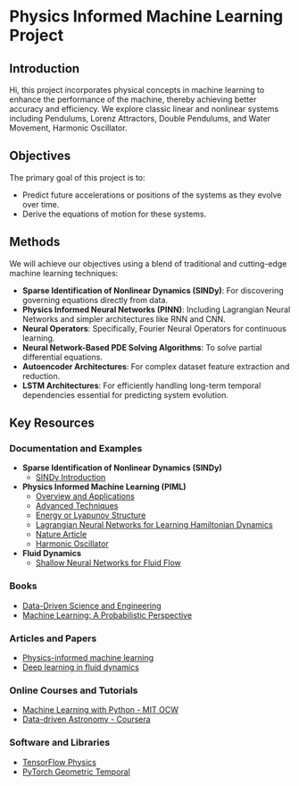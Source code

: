 # Physics Informed Machine Learning Project

## Introduction
Hi, this project incorporates physical concepts in machine learning to enhance the performance of the machine, thereby achieving better accuracy and efficiency. We explore classic linear and nonlinear systems including Pendulums, Lorenz Attractors, Double Pendulums, and Water Movement, Harmonic Oscillator.

## Objectives
The primary goal of this project is to:
- Predict future accelerations or positions of the systems as they evolve over time.
- Derive the equations of motion for these systems.

## Methods
We will achieve our objectives using a blend of traditional and cutting-edge machine learning techniques:
- **Sparse Identification of Nonlinear Dynamics (SINDy)**: For discovering governing equations directly from data.
- **Physics Informed Neural Networks (PINN)**: Including Lagrangian Neural Networks and simpler architectures like RNN and CNN.
- **Neural Operators**: Specifically, Fourier Neural Operators for continuous learning.
- **Neural Network-Based PDE Solving Algorithms**: To solve partial differential equations.
- **Autoencoder Architectures**: For complex dataset feature extraction and reduction.
- **LSTM Architectures**: For efficiently handling long-term temporal dependencies essential for predicting system evolution.

## Key Resources

### Documentation and Examples
- **Sparse Identification of Nonlinear Dynamics (SINDy)**
  - [SINDy Introduction](https://pysindy.readthedocs.io/en/latest/examples/2_introduction_to_sindy/example.html)
- **Physics Informed Machine Learning (PIML)**
  - [Overview and Applications](https://arxiv.org/abs/2211.08064)
  - [Advanced Techniques](https://arxiv.org/abs/2410.13228)
  - [Energy or Lyapunov Structure](https://arxiv.org/html/2401.04986v1)
  - [Lagrangian Neural Networks for Learning Hamiltonian Dynamics](https://arxiv.org/abs/2003.04630)
  - [Nature Article](https://www.nature.com/articles/s41598-023-31236-0)
  - [Harmonic Oscillator](https://diposit.ub.edu/dspace/bitstream/2445/200961/1/BEGIRISTAIN%20RIB%C3%93%20LE%C3%93N_7934082.pdf)
- **Fluid Dynamics**
  - [Shallow Neural Networks for Fluid Flow](https://www.semanticscholar.org/paper/Shallow-neural-networks-for-fluid-flow-with-limited-Erichson-Mathelin/1d0a559b6029275a535b08c8be47510450bcaf68)

### Books
- [Data-Driven Science and Engineering](http://www.databookuw.com/)
- [Machine Learning: A Probabilistic Perspective](https://mitpress.mit.edu/books/machine-learning-0)

### Articles and Papers
- [Physics-informed machine learning](https://www.nature.com/articles/s42254-021-00314-5)
- [Deep learning in fluid dynamics](https://www.cambridge.org/core/journals/journal-of-fluid-mechanics/article/deep-learning-in-fluid-dynamics/A3F2B9CA8B5A9B8024EAD07D2F3A4A5D)

### Online Courses and Tutorials
- [Machine Learning with Python - MIT OCW](https://ocw.mit.edu/courses/electrical-engineering-and-computer-science/6-036-machine-learning-with-python-from-linear-models-to-deep-learning-spring-2019/)
- [Data-driven Astronomy - Coursera](https://www.coursera.org/learn/data-driven-astronomy)

### Software and Libraries
- [TensorFlow Physics](https://github.com/tensorflow/physics)
- [PyTorch Geometric Temporal](https://pytorch-geometric-temporal.readthedocs.io/en/latest/)



